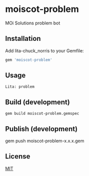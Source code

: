 # moiscot-problem

MOi Solutions problem bot

## Installation
Add lita-chuck_norris to your Gemfile:

``` ruby
gem 'moiscot-problem'
```

## Usage
    Lita: problem

## Build (development)

    gem build moiscot-problem.gemspec

## Publish (development)

  gem push moiscot-problem-x.x.x.gem


## License
[MIT](http://opensource.org/licenses/MIT)
